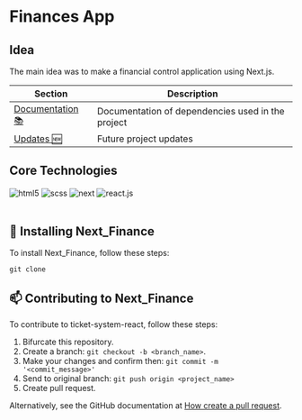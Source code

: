 <h1> Finances App </h2>

<h2>Idea</h2>
<p>The main idea was to make a financial control application using Next.js.</p>

|   Section  | Description |
|   --------- | ------
|   [Documentation 📚](./Documentation.md) | Documentation of dependencies used in the project |
|   [Updates 🆕](./Updates.md) | Future project updates |

## Core Technologies
<div style="display: inline_block">
  <img align="center" alt="html5" src="https://img.shields.io/badge/HTML5-FF5900?style=for-the-badge&logo=html5&logoColor=white" />
  <img align="center" alt="scss" src="https://img.shields.io/badge/SCSS-009DEB?style=for-the-badge&logo=scss&logoColor=white" />
  <img align="center" alt="next" src="https://img.shields.io/badge/NextJS-F7DF1E?style=for-the-badge&logo=next&logoColor=black" />
  <img align="center" alt="react.js" src="https://img.shields.io/badge/React-20232A?style=for-the-badge&logo=react&logoColor=61DAFB" />
</div>
<br/>

## 🚀 Installing Next_Finance
To install Next_Finance, follow these steps:

```
git clone 
```

## 📫 Contributing to Next_Finance

To contribute to ticket-system-react, follow these steps:

1. Bifurcate this repository.
2. Create a branch: `git checkout -b <branch_name>`.
3. Make your changes and confirm then: `git commit -m '<commit_message>'`
4. Send to original branch: `git push origin <project_name>`
5. Create pull request.

Alternatively, see the GitHub documentation at [How create a pull request](https://help.github.com/en/github/collaborating-with-issues-and-pull-requests/creating-a-pull-request).
